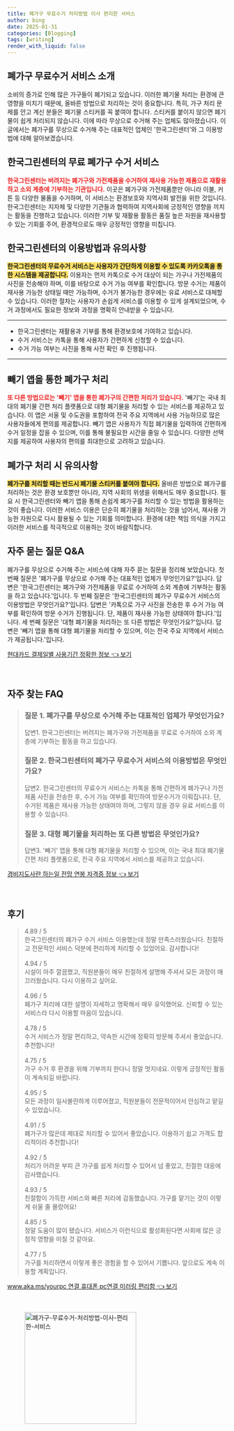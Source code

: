 ```yaml
---
title: 폐가구 무료수거 처리방법 이사 편리한 서비스
author: bing
date: 2025-01-31
categories: [Blogging]
tags: [writing]
render_with_liquid: false
---
```



<h2 id='폐가구_무료수거_서비스_소개'>폐가구 무료수거 서비스 소개</h2>

<p>소비의 증가로 인해 많은 가구들이 폐기되고 있습니다. 이러한 폐기물 처리는 환경에 큰 영향을 미치기 때문에, 올바른 방법으로 처리하는 것이 중요합니다. 특히, 가구 처리 문제를 안고 계신 분들은 폐기물 스티커를 꼭 붙여야 합니다. 스티커를 붙이지 않으면 폐기물이 쉽게 처리되지 않습니다. 이에 따라 무상으로 수거해 주는 업체도 많아졌습니다. 이 글에서는 폐가구를 무상으로 수거해 주는 대표적인 업체인 '한국그린센터'와 그 이용방법에 대해 알아보겠습니다.</p>

<h2 id='한국그린센터_서비스_소개'>한국그린센터의 무료 폐가구 수거 서비스</h2>

<p><b><span style="color: #ee2323;">한국그린센터는 버려지는 폐가구와 가전제품을 수거하여 재사용 가능한 제품으로 재활용하고 소외 계층에 기부하는 기관입니다.</span></b> 이곳은 폐가구와 가전제품뿐만 아니라 이불, 커튼 등 다양한 물품을 수거하며, 이 서비스는 환경보호와 지역사회 발전을 위한 것입니다. 한국그린센터는 지자체 및 다양한 기관들과 협력하여 지역사회에 긍정적인 영향을 끼치는 활동을 진행하고 있습니다. 이러한 기부 및 재활용 활동은 품질 높은 자원을 재사용할 수 있는 기회를 주어, 환경적으로도 매우 긍정적인 영향을 미칩니다.</p>

<h2 id='이용방법과_유의사항'>한국그린센터의 이용방법과 유의사항</h2>

<p><b><span style="background-color: #ffe066;">한국그린센터의 무료수거 서비스는 사용자가 간단하게 이용할 수 있도록 카카오톡을 통한 시스템을 제공합니다.</span></b> 이용자는 먼저 카톡으로 수거 대상이 되는 가구나 가전제품의 사진을 전송해야 하며, 이를 바탕으로 수거 가능 여부를 확인합니다. 방문 수거는 제품이 재사용 가능한 상태일 때만 가능하며, 수거가 불가능한 경우에는 유료 서비스로 대체할 수 있습니다. 이러한 절차는 사용자가 손쉽게 서비스를 이용할 수 있게 설계되었으며, 수거 과정에서도 필요한 정보와 과정을 명확히 안내받을 수 있습니다.</p>

<hr />

<ul>
    <li>한국그린센터는 재활용과 기부를 통해 환경보호에 기여하고 있습니다.</li>
    <li>수거 서비스는 카톡을 통해 사용자가 간편하게 신청할 수 있습니다.</li>
    <li>수거 가능 여부는 사진을 통해 사전 확인 후 진행됩니다.</li>
</ul>

<hr />

<h2 id='빼기_앱을_이용한_처리'>빼기 앱을 통한 폐가구 처리</h2>

<p><b><span style="color: #ee2323;">또 다른 방법으로는 '빼기' 앱을 통한 폐가구의 간편한 처리가 있습니다.</span></b> '빼기'는 국내 최대의 폐기물 간편 처리 플랫폼으로 대형 폐기물을 처리할 수 있는 서비스를 제공하고 있습니다. 이 앱은 서울 및 수도권을 포함하여 전국 주요 지역에서 사용 가능하므로 많은 사용자들에게 편의를 제공합니다. 빼기 앱은 사용자가 직접 폐기물을 입력하여 간편하게 수거 일정을 잡을 수 있으며, 이를 통해 불필요한 시간을 줄일 수 있습니다. 다양한 선택지를 제공하여 사용자의 편의를 최대한으로 고려하고 있습니다.</p>

<h2 id='폐가구_처리의_중요성'>폐가구 처리 시 유의사항</h2>

<p><b><span style="background-color: #ffe066;">폐가구를 처리할 때는 반드시 폐기물 스티커를 붙여야 합니다.</span></b> 올바른 방법으로 폐가구를 처리하는 것은 환경 보호뿐만 아니라, 지역 사회의 위생을 위해서도 매우 중요합니다. 필요 시 한국그린센터와 빼기 앱을 통해 손쉽게 폐가구를 처리할 수 있는 방법을 활용하는 것이 좋습니다. 이러한 서비스 이용은 단순히 폐기물을 처리하는 것을 넘어서, 재사용 가능한 자원으로 다시 활용될 수 있는 기회를 의미합니다. 환경에 대한 책임 의식을 가지고 이러한 서비스를 적극적으로 이용하는 것이 바람직합니다.</p>

<h2 id='FAQ_자주_묻는_질문'>자주 묻는 질문 Q&A</h2>

<p>폐가구를 무상으로 수거해 주는 서비스에 대해 자주 묻는 질문을 정리해 보았습니다. 첫 번째 질문은 '폐가구를 무상으로 수거해 주는 대표적인 업체가 무엇인가요?'입니다. 답변은 '한국그린센터는 폐가구와 가전제품을 무료로 수거하여 소외 계층에 기부하는 활동을 하고 있습니다.'입니다. 두 번째 질문은 '한국그린센터의 폐가구 무료수거 서비스의 이용방법은 무엇인가요?'입니다. 답변은 '카톡으로 가구 사진을 전송한 후 수거 가능 여부를 확인하여 방문 수거가 진행됩니다. 단, 제품이 재사용 가능한 상태여야 합니다.'입니다. 세 번째 질문은 '대형 폐기물을 처리하는 또 다른 방법은 무엇인가요?'입니다. 답변은 '빼기 앱을 통해 대형 폐기물을 처리할 수 있으며, 이는 전국 주요 지역에서 서비스가 제공됩니다.'입니다.</p>


<p><a class="click-button" title="현대카드 결제일별 사용기간 정확한 정보" href="https://afficreate.github.io/posts/%ED%98%84%EB%8C%80%EC%B9%B4%EB%93%9C-%EA%B2%B0%EC%A0%9C%EC%9D%BC%EB%B3%84-%EC%82%AC%EC%9A%A9%EA%B8%B0%EA%B0%84-%EC%A0%95%ED%99%95%ED%95%9C-%EC%A0%95%EB%B3%B4/" rel="dofollow">현대카드 결제일별 사용기간 정확한 정보 👈 보기</a></p><br>
<h2 id='자주_찾는_FAQ'>자주 찾는 FAQ</h2>
<div itemscope="" itemtype="https://schema.org/FAQPage">
<blockquote>
<div itemscope="" itemprop="mainEntity" itemtype="https://schema.org/Question">
<h3 itemprop="name">질문 1. 폐가구를 무상으로 수거해 주는 대표적인 업체가 무엇인가요?</h3>
<div itemscope="" itemprop="acceptedAnswer" itemtype="https://schema.org/Answer">
<span itemprop="text">
<p>답변1. 한국그린센터는 버려지는 폐가구와 가전제품을 무료로 수거하여 소외 계층에 기부하는 활동을 하고 있습니다.</p>
</span>
</div>
</div>
<div itemscope="" itemprop="mainEntity" itemtype="https://schema.org/Question">
<h3 itemprop="name">질문 2. 한국그린센터의 폐가구 무료수거 서비스의 이용방법은 무엇인가요?</h3>
<div itemscope="" itemprop="acceptedAnswer" itemtype="https://schema.org/Answer">
<span itemprop="text">
<p>답변2. 한국그린센터의 무료수거 서비스는 카톡을 통해 간편하게 폐가구나 가전 제품 사진을 전송한 후, 수거 가능 여부를 확인하여 방문수거가 이뤄집니다. 단, 수거된 제품은 재사용 가능한 상태여야 하며, 그렇지 않을 경우 유료 서비스를 이용할 수 있습니다.</p>
</span>
</div>
</div>
<div itemscope="" itemprop="mainEntity" itemtype="https://schema.org/Question">
<h3 itemprop="name">질문 3. 대형 폐기물을 처리하는 또 다른 방법은 무엇인가요?</h3>
<div itemscope="" itemprop="acceptedAnswer" itemtype="https://schema.org/Answer">
<span itemprop="text">
<p>답변3. '빼기' 앱을 통해 대형 폐기물을 처리할 수 있으며, 이는 국내 최대 폐기물 간편 처리 플랫폼으로, 전국 주요 지역에서 서비스를 제공하고 있습니다.</p>
</span>
</div>
</div>
</blockquote>
</div>
<p><a class="click-button" title="경비지도사란 하는일 전망 연봉 자격증 정보" href="https://afficreate.github.io/posts/%EA%B2%BD%EB%B9%84%EC%A7%80%EB%8F%84%EC%82%AC%EB%9E%80-%ED%95%98%EB%8A%94%EC%9D%BC-%EC%A0%84%EB%A7%9D-%EC%97%B0%EB%B4%89-%EC%9E%90%EA%B2%A9%EC%A6%9D-%EC%A0%95%EB%B3%B4/" rel="dofollow">경비지도사란 하는일 전망 연봉 자격증 정보 👈 보기</a></p><br>
<h2 id='후기'>후기</h2>
<div itemscope itemtype="https://schema.org/Product">
  <blockquote>
  <div itemprop="review" itemscope itemtype="https://schema.org/Review">
      <div itemprop="reviewRating" itemscope itemtype="https://schema.org/Rating"> <span itemprop="ratingValue">4.89</span> / <span itemprop="bestRating">5</span> </div>
      <span itemprop="reviewBody">한국그린센터의 폐가구 수거 서비스 이용했는데 정말 만족스러웠습니다. 친절하고 전문적인 서비스 덕분에 편리하게 처리할 수 있었어요. 감사합니다!</span>
  </div>
  <br>
  <div itemprop="review" itemscope itemtype="https://schema.org/Review">
      <div itemprop="reviewRating" itemscope itemtype="https://schema.org/Rating"> <span itemprop="ratingValue">4.94</span> / <span itemprop="bestRating">5</span> </div>
      <span itemprop="reviewBody">시설이 아주 깔끔했고, 직원분들이 매우 친절하게 설명해 주셔서 모든 과정이 매끄러웠습니다. 다시 이용하고 싶어요.</span>
  </div>
  <br>
  <div itemprop="review" itemscope itemtype="https://schema.org/Review">
      <div itemprop="reviewRating" itemscope itemtype="https://schema.org/Rating"> <span itemprop="ratingValue">4.96</span> / <span itemprop="bestRating">5</span> </div>
      <span itemprop="reviewBody">폐가구 처리에 대한 설명이 자세하고 명확해서 매우 유익했어요. 신뢰할 수 있는 서비스라 다시 이용할 마음이 있습니다.</span>
  </div>
  <br>
  <div itemprop="review" itemscope itemtype="https://schema.org/Review">
      <div itemprop="reviewRating" itemscope itemtype="https://schema.org/Rating"> <span itemprop="ratingValue">4.78</span> / <span itemprop="bestRating">5</span> </div>
      <span itemprop="reviewBody">수거 서비스가 정말 편리하고, 약속한 시간에 정확히 방문해 주셔서 좋았습니다. 추천합니다!</span>
  </div>
  <br>
  <div itemprop="review" itemscope itemtype="https://schema.org/Review">
      <div itemprop="reviewRating" itemscope itemtype="https://schema.org/Rating"> <span itemprop="ratingValue">4.75</span> / <span itemprop="bestRating">5</span> </div>
      <span itemprop="reviewBody">가구 수거 후 환경을 위해 기부까지 한다니 정말 멋지네요. 이렇게 긍정적인 활동이 계속되길 바랍니다.</span>
  </div>
  <br>
  <div itemprop="review" itemscope itemtype="https://schema.org/Review">
      <div itemprop="reviewRating" itemscope itemtype="https://schema.org/Rating"> <span itemprop="ratingValue">4.95</span> / <span itemprop="bestRating">5</span> </div>
      <span itemprop="reviewBody">모든 과정이 일사불란하게 이루어졌고, 직원분들이 전문적이어서 안심하고 맡길 수 있었습니다.</span>
  </div>
  <br>
  <div itemprop="review" itemscope itemtype="https://schema.org/Review">
      <div itemprop="reviewRating" itemscope itemtype="https://schema.org/Rating"> <span itemprop="ratingValue">4.91</span> / <span itemprop="bestRating">5</span> </div>
      <span itemprop="reviewBody">폐가구가 많은데 제대로 처리할 수 있어서 좋았습니다. 이용하기 쉽고 가격도 합리적이라 추천합니다!</span>
  </div>
  <br>
  <div itemprop="review" itemscope itemtype="https://schema.org/Review">
      <div itemprop="reviewRating" itemscope itemtype="https://schema.org/Rating"> <span itemprop="ratingValue">4.92</span> / <span itemprop="bestRating">5</span> </div>
      <span itemprop="reviewBody">처리가 어려운 부피 큰 가구를 쉽게 처리할 수 있어서 넘 좋았고, 친절한 대응에 감사했습니다.</span>
  </div>
  <br>
  <div itemprop="review" itemscope itemtype="https://schema.org/Review">
      <div itemprop="reviewRating" itemscope itemtype="https://schema.org/Rating"> <span itemprop="ratingValue">4.93</span> / <span itemprop="bestRating">5</span> </div>
      <span itemprop="reviewBody">친절함이 가득한 서비스와 빠른 처리에 감동했습니다. 가구를 맡기는 것이 이렇게 쉬울 줄 몰랐어요!</span>
  </div>
  <br>
  <div itemprop="review" itemscope itemtype="https://schema.org/Review">
      <div itemprop="reviewRating" itemscope itemtype="https://schema.org/Rating"> <span itemprop="ratingValue">4.85</span> / <span itemprop="bestRating">5</span> </div>
      <span itemprop="reviewBody">정말 도움이 많이 됐습니다. 서비스가 이런식으로 활성화된다면 사회에 많은 긍정적 영향을 미칠 것 같아요.</span>
  </div>
  <br>
  <div itemprop="review" itemscope itemtype="https://schema.org/Review">
      <div itemprop="reviewRating" itemscope itemtype="https://schema.org/Rating"> <span itemprop="ratingValue">4.77</span> / <span itemprop="bestRating">5</span> </div>
      <span itemprop="reviewBody">가구를 처리하면서 이렇게 좋은 경험을 할 수 있어서 기쁩니다. 앞으로도 계속 이용할 계획입니다.</span>
  </div>
  </blockquote>
</div>
<p><a class="click-button" title="www.aka.ms/yourpc 연결 휴대폰 pc연결 미러링 편리함" href="https://afficreate.github.io/posts/www.aka.msyourpc-%EC%97%B0%EA%B2%B0-%ED%9C%B4%EB%8C%80%ED%8F%B0-pc%EC%97%B0%EA%B2%B0-%EB%AF%B8%EB%9F%AC%EB%A7%81-%ED%8E%B8%EB%A6%AC%ED%95%A8/" rel="dofollow">www.aka.ms/yourpc 연결 휴대폰 pc연결 미러링 편리함 👈 보기</a></p><br>
<figure class="image"><img src="https://afficreate.github.io/assets/img/thumbnail/폐가구-무료수거-처리방법-이사-편리한-서비스.webp" alt="폐가구-무료수거-처리방법-이사-편리한-서비스" width="256" height="256"></figure>